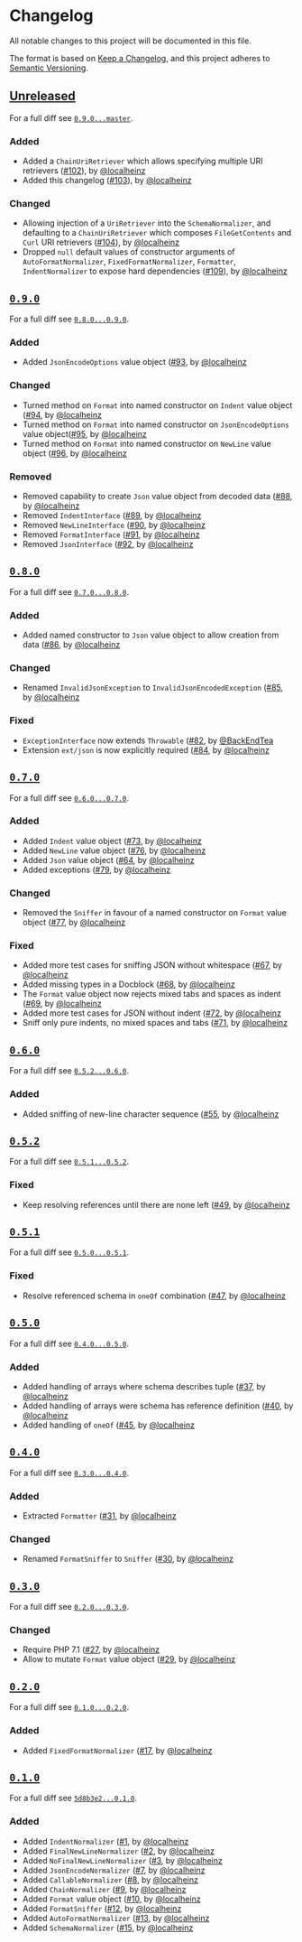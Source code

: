 # Changelog

All notable changes to this project will be documented in this file.

The format is based on [Keep a Changelog](https://keepachangelog.com/en/1.0.0/),
and this project adheres to [Semantic Versioning](https://semver.org/spec/v2.0.0.html).

## [Unreleased](https://github.com/localheinz/json-normalizer/compare/0.9.0...HEAD)

For a full diff see [`0.9.0...master`](https://github.com/localheinz/json-normalizer/compare/0.9.0...master).

### Added

* Added a `ChainUriRetriever` which allows specifying multiple URI retrievers ([#102](https://github.com/localheinz/json-normalizer/pull/102)), by [@localheinz](https://github.com/localheinz)
* Added this changelog ([#103](https://github.com/localheinz/json-normalizer/pull/103)), by [@localheinz](https://github.com/localheinz)

### Changed

* Allowing injection of a `UriRetriever` into the `SchemaNormalizer`, and defaulting to a `ChainUriRetriever` which composes `FileGetContents` and `Curl` URI retrievers ([#104](https://github.com/localheinz/json-normalizer/pull/104)), by [@localheinz](https://github.com/localheinz)
* Dropped `null` default values of constructor arguments of `AutoFormatNormalizer`, `FixedFormatNormalizer`, `Formatter`, `IndentNormalizer` to expose hard dependencies ([#109](https://github.com/localheinz/json-normalizer/pull/109)), by [@localheinz](https://github.com/localheinz)

## [`0.9.0`](https://github.com/localheinz/json-normalizer/releases/tag/0.9.0)

For a full diff see [`0.8.0...0.9.0`](https://github.com/localheinz/json-normalizer/compare/0.8.0...0.9.0).

### Added

* Added `JsonEncodeOptions` value object ([#93](https://github.com/localheinz/json-normalizer/pull/93), by [@localheinz](https://github.com/localheinz)

### Changed

* Turned method on `Format` into named constructor on `Indent` value object ([#94](https://github.com/localheinz/json-normalizer/pull/94), by [@localheinz](https://github.com/localheinz)
* Turned method on `Format` into named constructor on `JsonEncodeOptions` value object([#95](https://github.com/localheinz/json-normalizer/pull/95), by [@localheinz](https://github.com/localheinz)
* Turned method on `Format` into named constructor on `NewLine` value object ([#96](https://github.com/localheinz/json-normalizer/pull/96), by [@localheinz](https://github.com/localheinz)

### Removed

* Removed capability to create `Json` value object from decoded data ([#88](https://github.com/localheinz/json-normalizer/pull/88), by [@localheinz](https://github.com/localheinz)
* Removed `IndentInterface` ([#89](https://github.com/localheinz/json-normalizer/pull/89), by [@localheinz](https://github.com/localheinz)
* Removed `NewLineInterface` ([#90](https://github.com/localheinz/json-normalizer/pull/90), by [@localheinz](https://github.com/localheinz)
* Removed `FormatInterface` ([#91](https://github.com/localheinz/json-normalizer/pull/91), by [@localheinz](https://github.com/localheinz)
* Removed `JsonInterface` ([#92](https://github.com/localheinz/json-normalizer/pull/92), by [@localheinz](https://github.com/localheinz)

## [`0.8.0`](https://github.com/localheinz/json-normalizer/releases/tag/0.8.0)

For a full diff see [`0.7.0...0.8.0`](https://github.com/localheinz/json-normalizer/compare/0.7.0...0.8.0).

### Added

* Added named constructor to `Json` value object to allow creation from data ([#86](https://github.com/localheinz/json-normalizer/pull/86), by [@localheinz](https://github.com/localheinz)

### Changed

* Renamed `InvalidJsonException` to `InvalidJsonEncodedException` ([#85](https://github.com/localheinz/json-normalizer/pull/85), by [@localheinz](https://github.com/localheinz)

### Fixed

* `ExceptionInterface` now extends `Throwable` ([#82](https://github.com/localheinz/json-normalizer/pull/82), by [@BackEndTea](https://github.com/BackEndTea)
* Extension `ext/json` is now explicitly required  ([#84](https://github.com/localheinz/json-normalizer/pull/84), by [@localheinz](https://github.com/localheinz)

## [`0.7.0`](https://github.com/localheinz/json-normalizer/releases/tag/0.7.0)

For a full diff see [`0.6.0...0.7.0`](https://github.com/localheinz/json-normalizer/compare/0.6.0...0.7.0).

### Added

* Added `Indent` value object ([#73](https://github.com/localheinz/json-normalizer/pull/73), by [@localheinz](https://github.com/localheinz)
* Added `NewLine` value object ([#76](https://github.com/localheinz/json-normalizer/pull/76), by [@localheinz](https://github.com/localheinz)
* Added `Json` value object ([#64](https://github.com/localheinz/json-normalizer/pull/64), by [@localheinz](https://github.com/localheinz)
* Added exceptions ([#79](https://github.com/localheinz/json-normalizer/pull/79), by [@localheinz](https://github.com/localheinz)

### Changed

* Removed the `Sniffer` in favour of a named constructor on `Format` value object ([#77](https://github.com/localheinz/json-normalizer/pull/77), by [@localheinz](https://github.com/localheinz)

### Fixed

* Added more test cases for sniffing JSON without whitespace ([#67](https://github.com/localheinz/json-normalizer/pull/67), by [@localheinz](https://github.com/localheinz)
* Added missing types in a Docblock ([#68](https://github.com/localheinz/json-normalizer/pull/68), by [@localheinz](https://github.com/localheinz)
* The `Format` value object now rejects mixed tabs and spaces as indent ([#69](https://github.com/localheinz/json-normalizer/pull/69), by [@localheinz](https://github.com/localheinz)
* Added more test cases for JSON without indent ([#72](https://github.com/localheinz/json-normalizer/pull/72), by [@localheinz](https://github.com/localheinz)
* Sniff only pure indents, no mixed spaces and tabs ([#71](https://github.com/localheinz/json-normalizer/pull/71), by [@localheinz](https://github.com/localheinz)

## [`0.6.0`](https://github.com/localheinz/json-normalizer/releases/tag/0.6.0)

For a full diff see [`0.5.2...0.6.0`](https://github.com/localheinz/json-normalizer/compare/0.5.2...0.6.0).

### Added

* Added sniffing of new-line character sequence ([#55](https://github.com/localheinz/json-normalizer/pull/55), by [@localheinz](https://github.com/localheinz)

## [`0.5.2`](https://github.com/localheinz/json-normalizer/releases/tag/0.5.2)

For a full diff see [`0.5.1...0.5.2`](https://github.com/localheinz/json-normalizer/compare/0.5.1...0.5.2).

### Fixed

* Keep resolving references until there are none left ([#49](https://github.com/localheinz/json-normalizer/pull/49), by [@localheinz](https://github.com/localheinz)

## [`0.5.1`](https://github.com/localheinz/json-normalizer/releases/tag/0.5.1)

For a full diff see [`0.5.0...0.5.1`](https://github.com/localheinz/json-normalizer/compare/0.5.0...0.5.1).

### Fixed

* Resolve referenced schema in `oneOf` combination ([#47](https://github.com/localheinz/json-normalizer/pull/47), by [@localheinz](https://github.com/localheinz)

## [`0.5.0`](https://github.com/localheinz/json-normalizer/releases/tag/0.5.0)

For a full diff see [`0.4.0...0.5.0`](https://github.com/localheinz/json-normalizer/compare/0.4.0...0.5.0).

### Added

* Added handling of arrays where schema describes tuple ([#37](https://github.com/localheinz/json-normalizer/pull/37), by [@localheinz](https://github.com/localheinz)
* Added handling of arrays were schema has reference definition ([#40](https://github.com/localheinz/json-normalizer/pull/40), by [@localheinz](https://github.com/localheinz)
* Added handling of `oneOf` ([#45](https://github.com/localheinz/json-normalizer/pull/45), by [@localheinz](https://github.com/localheinz)

## [`0.4.0`](https://github.com/localheinz/json-normalizer/releases/tag/0.4.0)

For a full diff see [`0.3.0...0.4.0`](https://github.com/localheinz/json-normalizer/compare/0.3.0...0.4.0).

### Added

* Extracted `Formatter` ([#31](https://github.com/localheinz/json-normalizer/pull/31), by [@localheinz](https://github.com/localheinz)

### Changed

* Renamed `FormatSniffer` to `Sniffer` ([#30](https://github.com/localheinz/json-normalizer/pull/30), by [@localheinz](https://github.com/localheinz)

## [`0.3.0`](https://github.com/localheinz/json-normalizer/releases/tag/0.3.0)

For a full diff see [`0.2.0...0.3.0`](https://github.com/localheinz/json-normalizer/compare/0.2.0...0.3.0).

### Changed

* Require PHP 7.1 ([#27](https://github.com/localheinz/json-normalizer/pull/27), by [@localheinz](https://github.com/localheinz)
* Allow to mutate `Format` value object ([#29](https://github.com/localheinz/json-normalizer/pull/29), by [@localheinz](https://github.com/localheinz)

## [`0.2.0`](https://github.com/localheinz/json-normalizer/releases/tag/0.2.0)

For a full diff see [`0.1.0...0.2.0`](https://github.com/localheinz/json-normalizer/compare/0.1.0...0.2.0).

### Added

* Added `FixedFormatNormalizer` ([#17](https://github.com/localheinz/json-normalizer/pull/17), by [@localheinz](https://github.com/localheinz)

## [`0.1.0`](https://github.com/localheinz/json-normalizer/releases/tag/0.1.0)

For a full diff see [`5d8b3e2...0.1.0`](https://github.com/localheinz/json-normalizer/compare/5d8b3e2...0.1.0).

### Added

* Added `IndentNormalizer` ([#1](https://github.com/localheinz/json-normalizer/pull/1), by [@localheinz](https://github.com/localheinz)
* Added `FinalNewLineNormalizer` ([#2](https://github.com/localheinz/json-normalizer/pull/2), by [@localheinz](https://github.com/localheinz)
* Added `NoFinalNewLineNormalizer` ([#3](https://github.com/localheinz/json-normalizer/pull/3), by [@localheinz](https://github.com/localheinz)
* Added `JsonEncodeNormalizer` ([#7](https://github.com/localheinz/json-normalizer/pull/7), by [@localheinz](https://github.com/localheinz)
* Added `CallableNormalizer` ([#8](https://github.com/localheinz/json-normalizer/pull/8), by [@localheinz](https://github.com/localheinz)
* Added `ChainNormalizer` ([#9](https://github.com/localheinz/json-normalizer/pull/9), by [@localheinz](https://github.com/localheinz)
* Added `Format` value object ([#10](https://github.com/localheinz/json-normalizer/pull/10), by [@localheinz](https://github.com/localheinz)
* Added `FormatSniffer` ([#12](https://github.com/localheinz/json-normalizer/pull/12), by [@localheinz](https://github.com/localheinz)
* Added `AutoFormatNormalizer` ([#13](https://github.com/localheinz/json-normalizer/pull/13), by [@localheinz](https://github.com/localheinz)
* Added `SchemaNormalizer` ([#15](https://github.com/localheinz/json-normalizer/pull/15), by [@localheinz](https://github.com/localheinz)
